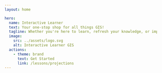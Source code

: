 ```yaml
---
layout: home

hero:
  name: Interactive Learner
  text: Your one-stop shop for all things GIS!
  tagline: Whether you're here to learn, refresh your knowledge, or improve your map literacy, Interactive Learner GIS is your gateway to a captivating journey through geography!
  image:
    src: ../assets/logo.svg
    alt: Interactive Learner GIS
  actions:
    - theme: brand
      text: Get Started
      link: /lessons/projections
---
```

